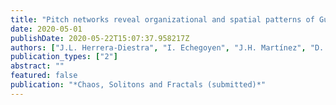 ```yaml
---
title: "Pitch networks reveal organizational and spatial patterns of Guardiola's F.C. Barcelona"
date: 2020-05-01
publishDate: 2020-05-22T15:07:37.958217Z
authors: ["J.L. Herrera-Diestra", "I. Echegoyen", "J.H. Martínez", "D. Garrido", "F. Busquets", "F. Seirul.lo", "M.J. Buldú"]
publication_types: ["2"]
abstract: ""
featured: false
publication: "*Chaos, Solitons and Fractals (submitted)*"
---
```


